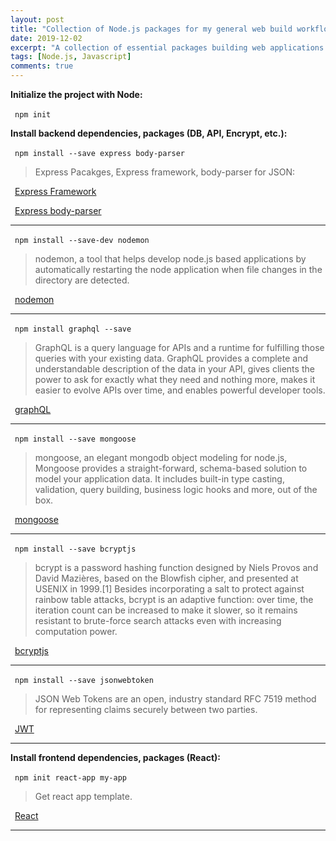 ```yaml
---
layout: post
title: "Collection of Node.js packages for my general web build workflow"
date: 2019-12-02
excerpt: "A collection of essential packages building web applications with node.js"
tags: [Node.js, Javascript]
comments: true
---
```


**Initialize the project with Node:**

&ensp;`npm init`

**Install backend dependencies, packages (DB, API, Encrypt, etc.):**

&ensp;`npm install --save express body-parser`

> Express Pacakges, Express framework, body-parser for JSON:

&ensp;[Express Framework](https://expressjs.com/)

&ensp;[Express body-parser](https://expressjs.com/en/resources/middleware/body-parser.html)

---

&ensp;`npm install --save-dev nodemon`

> nodemon, a tool that helps develop node.js based applications by automatically restarting the node application when file changes in the directory are detected.

&ensp;[nodemon](https://nodemon.io/)

---

&ensp;`npm install graphql --save`

> GraphQL is a query language for APIs and a runtime for fulfilling those queries with your existing data. GraphQL provides a complete and understandable description of the data in your API, gives clients the power to ask for exactly what they need and nothing more, makes it easier to evolve APIs over time, and enables powerful developer tools.

&ensp;[graphQL](https://graphql.org/)

---

&ensp;`npm install --save mongoose`

> mongoose, an elegant mongodb object modeling for node.js, Mongoose provides a straight-forward, schema-based solution to model your application data. It includes built-in type casting, validation, query building, business logic hooks and more, out of the box.

&ensp;[mongoose](https://mongoosejs.com/)

---
&ensp;`npm install --save bcryptjs `

> bcrypt is a password hashing function designed by Niels Provos and David Mazières, based on the Blowfish cipher, and presented at USENIX in 1999.[1] Besides incorporating a salt to protect against rainbow table attacks, bcrypt is an adaptive function: over time, the iteration count can be increased to make it slower, so it remains resistant to brute-force search attacks even with increasing computation power.

&ensp;[bcryptjs](https://www.npmjs.com/package/bcryptjs)

---

&ensp;`npm install --save jsonwebtoken `

> JSON Web Tokens are an open, industry standard RFC 7519 method for representing claims securely between two parties.

&ensp;[JWT](https://jwt.io/)

---

**Install frontend dependencies, packages (React):**

&ensp;`npm init react-app my-app`

> Get react app template.

&ensp;[React](https://reactjs.org/)

---